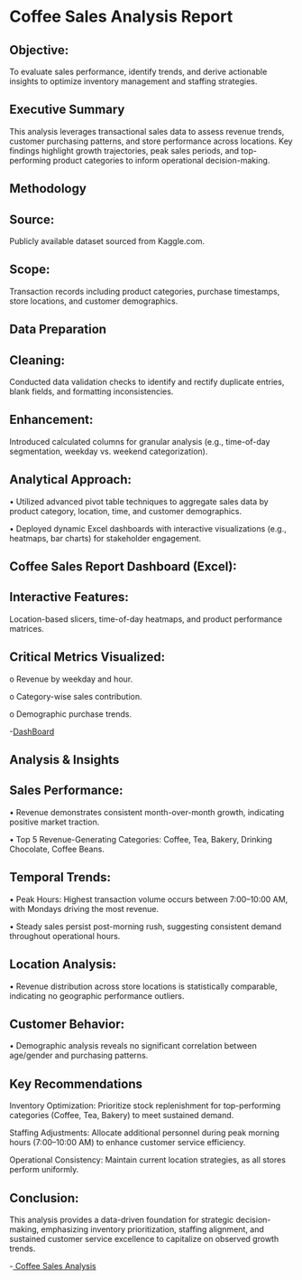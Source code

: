 # Coffee Sales Analysis Report
## Objective: 
To evaluate sales performance, identify trends, and derive actionable insights to optimize inventory management and staffing strategies.

## Executive Summary
This analysis leverages transactional sales data to assess revenue trends, customer purchasing patterns, and store performance across locations. Key findings highlight growth trajectories, peak sales periods, and top-performing product categories to inform operational decision-making.

## Methodology
## Source:
Publicly available dataset sourced from Kaggle.com.

## Scope: 
Transaction records including product categories, purchase timestamps, store locations, and customer demographics.

## Data Preparation
## Cleaning: 
Conducted data validation checks to identify and rectify duplicate entries, blank fields, and formatting inconsistencies.
## Enhancement: 
Introduced calculated columns for granular analysis (e.g., time-of-day segmentation, weekday vs. weekend categorization).
## Analytical Approach:
•	Utilized advanced pivot table techniques to aggregate sales data by product category, location, time, and customer demographics.

•	Deployed dynamic Excel dashboards with interactive visualizations (e.g., heatmaps, bar charts) for stakeholder engagement.

## Coffee Sales Report Dashboard (Excel):
## Interactive Features: 
Location-based slicers, time-of-day heatmaps, and product performance matrices.

## Critical Metrics Visualized:

o	Revenue by weekday and hour.

o	Category-wise sales contribution.

o	Demographic purchase trends.

-<a href= "https://github.com/Huan11data/Coffee-Sales-Data-Analysis-/blob/main/Coffee%20Sales%20Dashboard.png">DashBoard</a>

## Analysis & Insights
## Sales Performance:
   
•	Revenue demonstrates consistent month-over-month growth, indicating positive market traction.

•	Top 5 Revenue-Generating Categories: Coffee, Tea, Bakery, Drinking Chocolate, Coffee Beans.

## Temporal Trends:

•	Peak Hours: Highest transaction volume occurs between 7:00–10:00 AM, with Mondays driving the most revenue.

•	Steady sales persist post-morning rush, suggesting consistent demand throughout operational hours.

## Location Analysis:

•	Revenue distribution across store locations is statistically comparable, indicating no geographic performance outliers.

## Customer Behavior:

•	Demographic analysis reveals no significant correlation between age/gender and purchasing patterns.

## Key Recommendations
Inventory Optimization: Prioritize stock replenishment for top-performing categories (Coffee, Tea, Bakery) to meet sustained demand.
  
Staffing Adjustments: Allocate additional personnel during peak morning hours (7:00–10:00 AM) to enhance customer service efficiency.
  
Operational Consistency: Maintain current location strategies, as all stores perform uniformly.

## Conclusion: 
This analysis provides a data-driven foundation for strategic decision-making, emphasizing inventory prioritization, staffing alignment, and sustained customer service excellence to capitalize on observed growth trends.

-<a href= "https://github.com/Huan11data/Coffee-Sales-Data-Analysis-/tree/main"> Coffee Sales Analysis</a>







